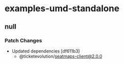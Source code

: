 # examples-umd-standalone

## null

### Patch Changes

- Updated dependencies [df611b3]
  - @ticketevolution/seatmaps-client@2.0.0
